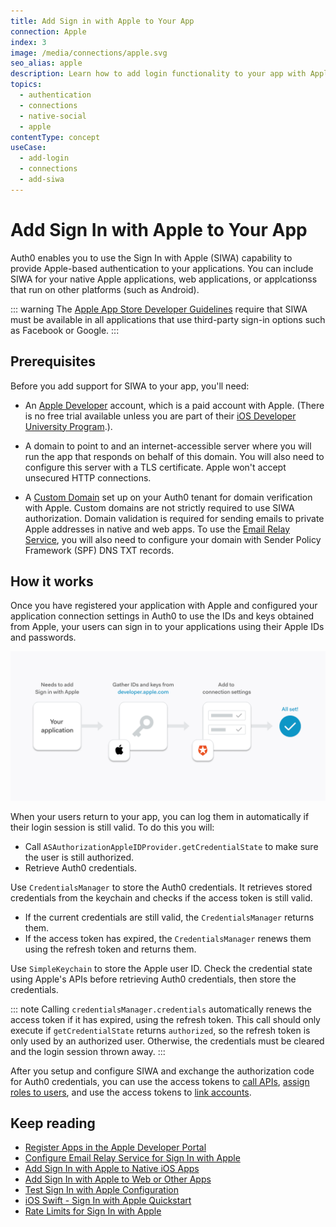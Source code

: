 ```yaml
---
title: Add Sign in with Apple to Your App
connection: Apple
index: 3
image: /media/connections/apple.svg
seo_alias: apple
description: Learn how to add login functionality to your app with Apple. 
topics:
  - authentication
  - connections
  - native-social
  - apple
contentType: concept
useCase:
  - add-login
  - connections
  - add-siwa
---
```

# Add Sign In with Apple to Your App

Auth0 enables you to use the Sign In with Apple (SIWA) capability to provide Apple-based authentication to your applications. You can include SIWA for your native Apple applications, web applications, or applcationss that run on other platforms (such as Android).

::: warning
The [Apple App Store Developer Guidelines](https://developer.apple.com/app-store/review/guidelines/#sign-in-with-apple) require that SIWA must be available in all applications that use third-party sign-in options such as Facebook or Google.
:::

## Prerequisites

Before you add support for SIWA to your app, you'll need:

* An [Apple Developer](https://developer.apple.com/programs/) account, which is a paid account with Apple. (There is no free trial available unless you are part of their [iOS Developer University Program](https://developer.apple.com/support/compare-memberships/).).
* A domain to point to and an internet-accessible server where you will run the app that responds on behalf of this domain. You will also need to configure this server with a TLS certificate. Apple won't accept unsecured HTTP connections. 

* A [Custom Domain](/custom-domains) set up on your Auth0 tenant for domain verification with Apple. Custom domains are not strictly required to use SIWA authorization. Domain validation is required for sending emails to private Apple addresses in native and web apps. To use the [Email Relay Service](/connections/apple-siwa/configure-email-relay-service), you will also need to configure your domain with Sender Policy Framework (SPF) DNS TXT records.

## How it works

Once you have registered your application with Apple and configured your application connection settings in Auth0 to use the IDs and keys obtained from Apple, your users can sign in to your applications using their Apple IDs and passwords. 

![Apple Sign In with Apple Setup Flow](/media/articles/connections/social/apple/apple-siwa-setup-flow.png)

When your users return to your app, you can log them in automatically if their login session is still valid. To do this you will:

* Call `ASAuthorizationAppleIDProvider.getCredentialState` to make sure the user is still authorized.
* Retrieve Auth0 credentials.

Use `CredentialsManager` to store the Auth0 credentials. It retrieves stored credentials from the keychain and checks if the access token is still valid.

- If the current credentials are still valid, the `CredentialsManager` returns them.
- If the access token has expired, the `CredentialsManager` renews them using the refresh token and returns them. 

Use `SimpleKeychain` to store the Apple user ID. Check the credential state using Apple's APIs before retrieving Auth0 credentials, then store the credentials. 

::: note
Calling `credentialsManager.credentials` automatically renews the access token if it has expired, using the refresh token. This call should only execute if `getCredentialState` returns `authorized`, so the refresh token is only used by an authorized user. Otherwise, the credentials must be cleared and the login session thrown away.
:::

After you setup and configure SIWA and exchange the authorization code for Auth0 credentials, you can use the access tokens to [call APIs](/flows/guides/auth-code-pkce/call-api-auth-code-pkce), [assign roles to users](/dashboard/guides/users/assign-roles-users), and use the access tokens to [link accounts](/link-accounts). 

## Keep reading

* [Register Apps in the Apple Developer Portal](/connections/apple-siwa/set-up-apple)
* [Configure Email Relay Service for Sign In with Apple](/connections/apple-siwa/configure-email-relay-service)
* [Add Sign In with Apple to Native iOS Apps](/connections/apple-siwa/add-siwa-to-native-app)
* [Add Sign In with Apple to Web or Other Apps](/connections/apple-siwa/add-siwa-to-web-app)
* [Test Sign In with Apple Configuration](/connections/apple-siwa/test-siwa-connection)
* [iOS Swift - Sign In with Apple Quickstart](/quickstart/native/ios-swift-siwa)
* [Rate Limits for Sign In with Apple](/policies/rate-limits#limits-on-sign-in-with-apple)
